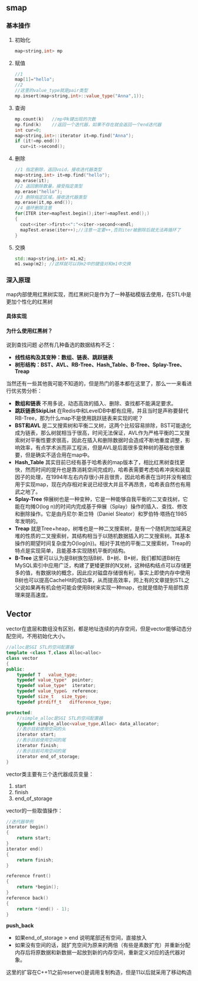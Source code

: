 ## smap

### 基本操作

1. 初始化

   ```cpp
   map<string,int> mp
   ```

2. 赋值

   ```cpp
   //1
   map[1]="hello";
   //2
   //这里的value_type就是pair类型
   mp.insert(map<string,int>::value_type("Anna",1));
   
   ```

3. 查询

   ```cpp
   mp.count(k)   //mp中k键出现的次数
   mp.find(k)    //返回一个迭代器，如果不存在就会返回一个end迭代器
   int cur=0;
   map<string,int>::iterator it=mp.find("Anna");
   if (it!=mp.end())
     cur=it->second();
   ```

4. 删除

   ```cPP
   //1 指定删除，返回void，接收迭代器类型
   map<string,int> it=mp.find("hello");
   mp.erase(it);
   //2 返回删除数量，接受指定类型
   mp.erase("hello");
   //3 删除指定区域，接收迭代器类型
   mp.erase(it,mp.end());
   //4 循环删除注意
   for(ITER iter=mapTest.begin();iter!=mapTest.end();)
   {
     cout<<iter->first<<":"<<iter->second<<endl;
     mapTest.erase(iter++);//注意一定要++,否则iter被删除后就无法再循环了
   }
   ```
   
5. 交换

   ```cpp
   std::map<string,int> m1,m2;
   m1.swap(m2); //这样就可以将m2中的键值对和m1中交换
   ```

### 深入原理

map内部使用红黑树实现，而红黑树只是作为了一种基础模版去使用，在STL中是更加个性化的红黑树

#### 具体实现

#### 为什么使用红黑树？

说到查找问题 必然有几种备选的数据结构不乏：

- **线性结构及其变种：数组、链表、跳跃链表**
- **树形结构：BST、AVL、RB-Tree、Hash_Table、B-Tree、Splay-Tree、Treap**

当然还有一些其他我可能不知道的，但是热门的基本都在这里了，那么一一来看进行优劣势分析：

- **数组和链表** 不用多说，动态高效的插入、删除、查找都不能满足要求。
- **跳跃链表SkipList** 在Redis中和LevelDB中都有应用，并且当时是声称要替代RB-Tree，那为什么map不是使用跳跃链表来实现的呢？
- **BST和AVL** 是二叉搜索树和平衡二叉树，这两个比较容易排除，BST可能退化成为链表，那么树就相当于很高，时间无法保证，AVL作为严格平衡的二叉搜索树对平衡性要求很高，因此在插入和删除数据时会造成不断地重度调整，影响效率，有点学术派而非工程派，但是AVL是后面很多变种树的基础也很重要，但是确实不适合用在map中。
- **Hash_Table** 其实目前已经有基于哈希表的map版本了，相比红黑树查找更快，然而时间的提升也是靠消耗空间完成的，哈希表需要考虑哈希冲突和装载因子的处理，在1994年左右内存很小并且很贵，因此哈希表在当时并没有被应用于实现map，现在内存相对来说已经很大并且不再昂贵，哈希表自然也有用武之地了。
- **Splay-Tree** 伸展树也是一种变种，它是一种能够自我平衡的二叉查找树，它能在均摊O(log n)的时间内完成基于伸展（Splay）操作的插入、查找、修改和删除操作。它是由丹尼尔·斯立特（Daniel Sleator）和罗伯特·塔扬在1985年发明的。
- **Treap** 就是Tree+heap，树堆也是一种二叉搜索树，是有一个随机附加域满足堆的性质的二叉搜索树，其结构相当于以随机数据插入的二叉搜索树。其基本操作的期望时间复杂度为O(log{n})。相对于其他的平衡二叉搜索树，Treap的特点是实现简单，且能基本实现随机平衡的结构。
- **B-Tree** 这里可以认为是B树族包括B树、B+树、B*树，我们都知道B树在MySQL索引中应用广泛，构建了更矮更胖的N叉树，这种结构结点可以存储更多的值，有数据块的概念，因此应对磁盘存储很有利，事实上即使内存中使用B树也可以提高CacheHit的成功率，从而提高效率，网上有的文章提到STL之父说如果再有机会他可能会使用B树来实现一种map，也就是借助于局部性原理来提高速度。



## Vector

vector在底层和数组没有区别，都是地址连续的内存空间，但是vector能够动态分配空间，不用初始化大小。

```cpp
//alloc是SGI STL的空间配置器
template <class T,class Alloc=alloc>
class vector
{
public:
    typedef T   value_type;
    typedef value_type*  pointer;
    typedef value_type*  iterator;
    typedef value_type&  reference;
    typedef size_t   size_type;
    typedef ptrdiff_t   difference_type;

protected:
    //simple_alloc是SGI STL的空间配置器
    typedef simple_alloc<value_type,Alloc> data_allocator;
    //表示目前使用空间的头
    iterator start; 
    //表示目前使用空间的尾
    iterator finish; 
    //表示目前可用空间的尾
    iterator end_of_storage;
}
```

vector类主要有三个迭代器成员变量：

1. start
2. finish
3. end_of_storage 

vector的一些取值操作：

```cpp
//迭代器举例
iterator begin()
{
    return start;
}
iterator end()
{
    return finish;
}

reference front()
{
    return *begin();
}
reference back()
{
    return *(end() - 1);
}
```

**push_back**

- 如果end_of_storage > end 说明尾部还有空间，直接放入
- 如果没有空间的话，就扩充空间为原来的两倍（有些是素数扩充）并重新分配内存后将原数据和新数据一起放到新的内存空间，重新定义对应的迭代器对象。

这里的扩容在C++11之前reserve()是调用复制构造，但是11以后就采用了移动构造





















